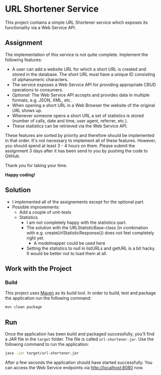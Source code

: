 # URL Shortener Service
This project contains a simple URL Shortener service which exposes its functionality via a Web Service API.

## Assignment
The implementation of this service is not quite complete. Implement the following features:

- A user can add a website URL for which a short URL is created and stored in the database. The short URL must have a unique ID
  consisting of alphanumeric characters.
- The service exposes a Web Service API for providing appropriate CRUD operations to consumers.
- *Optional*: The Web Service API accepts and provides data in multiple formats, e.g. JSON, XML, etc.
- When opening a short URL in a Web Browser the website of the original URL shows up.
- Whenever someone opens a short URL a set of statistics is stored (number of calls, date and time, user agent, referrer, etc.).
- These statistics can be retrieved via the Web Service API.

These features are sorted by priority and therefore should be implemented in that order. It's not necessary to implement
all of these features. However, you should spend at least 3 - 4 hours on them. Please submit the assignment 3 days after
it has been send to you by pushing the code to GitHub.

Thank you for taking your time.

**Happy coding!**

## Solution
- I implemented all of the assignements except for the optional part.
- Possible improvements:
  - Add a couple of unit-tests
  - Statistics
    - I am not completely happy with the statistics-part.
    - The solution with the URLStatisticBase-class (in combination with e.g. createUrlStatisticResponse()) does not feel completely right yet.
      - A modelmapper could be used here
    - Setting the statistics to null in listURLs and getURL is a bit hacky. It would be better not to load them at all.

## Work with the Project

### Build
This project uses [Maven](https://maven.apache.org) as its build tool. In order to build, test and package the application
run the following command:

```bash
mvn clean package
```

## Run
Once the application has been build and packaged successfully, you'll find a JAR file in the `target` folder. The file
is called `url-shortener.jar`. Use the following command to run the application:

```bash
java -jar target/url-shortener.jar
```

After a few seconds the application should have started successfully. You can access the Web Service endpoints via
[http://localhost:8080](http://localhost:8080) now.
